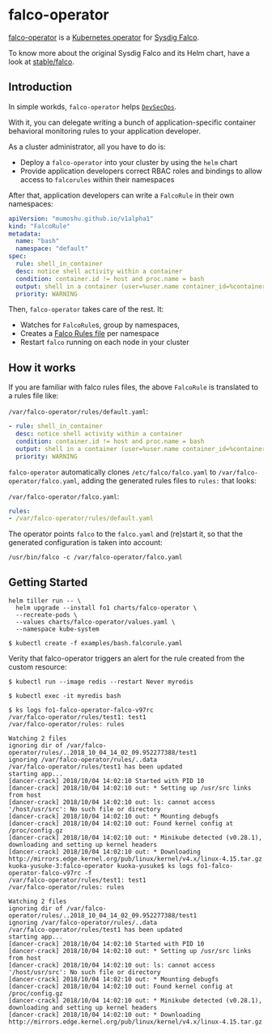 # falco-operator

[falco-operator](http://github.com/mumoshu/falco-operator) is a [Kubernetes operator](https://coreos.com/operators/)
for [Sysdig Falco](https://www.sysdig.com/opensource/falco/).
 

To know more about the original Sysdig Falco and its Helm chart, have a look at [stable/falco](https://github.com/helm/charts/tree/master/stable/falco).

## Introduction

In simple workds, `falco-operator` helps [`DevSecOps`](https://www.redhat.com/ja/topics/devops/what-is-devsecops).

With it, you can delegate writing a bunch of application-specific container behavioral monitoring rules to
your application developer.

As a cluster administrator, all you have to do is:

- Deploy a `falco-operator` into your cluster by using the `helm` chart
- Provide application developers correct RBAC roles and bindings to allow access to `falcorules` within their namespaces  

After that, application developers can write a `FalcoRule` in their own namespaces:

```yaml
apiVersion: "mumoshu.github.io/v1alpha1"
kind: "FalcoRule"
metadata:
  name: "bash"
  namespace: "default"
spec:
  rule: shell_in_container
  desc: notice shell activity within a container
  condition: container.id != host and proc.name = bash
  output: shell in a container (user=%user.name container_id=%container.id container_name=%container.name shell=%proc.name parent=%proc.pname cmdline=%proc.cmdline)
  priority: WARNING
```

Then, `falco-operator` takes care of the rest. It:

- Watches for `FalcoRule`s, group by namespaces,
- Creates a [Falco Rules file](https://github.com/falcosecurity/falco/wiki/Falco-Rules) per namespace
- Restart `falco` running on each node in your cluster

## How it works

If you are familiar with falco rules files, the above `FalcoRule` is translated to a rules file like:

`/var/falco-operator/rules/default.yaml`:

```yaml
- rule: shell_in_container
  desc: notice shell activity within a container
  condition: container.id != host and proc.name = bash
  output: shell in a container (user=%user.name container_id=%container.id container_name=%container.name shell=%proc.name parent=%proc.pname cmdline=%proc.cmdline)
  priority: WARNING
```

`falco-operator` automatically clones `/etc/falco/falco.yaml` to `/var/falco-operator/falco.yaml`, adding the generated rules files to `rules:` that looks:

`/var/falco-operator/falco.yaml`:

```yaml
rules:
- /var/falco-operator/rules/default.yaml
```

The operator points `falco` to the `falco.yaml` and (re)start it, so that the generated configuration is taken into account:

```console
/usr/bin/falco -c /var/falco-operator/falco.yaml
```

## Getting Started

```console
helm tiller run -- \
  helm upgrade --install fo1 charts/falco-operator \
  --recreate-pods \
  --values charts/falco-operator/values.yaml \
  --namespace kube-system

$ kubectl create -f examples/bash.falcorule.yaml
```

Verity that falco-operator triggers an alert for the rule created from the custom resource:

```console
$ kubectl run --image redis --restart Never myredis

$ kubectl exec -it myredis bash
```

```console
$ ks logs fo1-falco-operator-falco-v97rc
/var/falco-operator/rules/test1: test1
/var/falco-operator/rules: rules

Watching 2 files
ignoring dir of /var/falco-operator/rules/..2018_10_04_14_02_09.952277388/test1
ignoring /var/falco-operator/rules/..data
/var/falco-operator/rules/test1 has been updated
starting app...
[dancer-crack] 2018/10/04 14:02:10 Started with PID 10
[dancer-crack] 2018/10/04 14:02:10 out: * Setting up /usr/src links from host
[dancer-crack] 2018/10/04 14:02:10 out: ls: cannot access '/host/usr/src': No such file or directory
[dancer-crack] 2018/10/04 14:02:10 out: * Mounting debugfs
[dancer-crack] 2018/10/04 14:02:10 out: Found kernel config at /proc/config.gz
[dancer-crack] 2018/10/04 14:02:10 out: * Minikube detected (v0.28.1), downloading and setting up kernel headers
[dancer-crack] 2018/10/04 14:02:10 out: * Downloading http://mirrors.edge.kernel.org/pub/linux/kernel/v4.x/linux-4.15.tar.gz
kuoka-yusuke-3:falco-operator kuoka-yusuke$ ks logs fo1-falco-operator-falco-v97rc -f
/var/falco-operator/rules/test1: test1
/var/falco-operator/rules: rules

Watching 2 files
ignoring dir of /var/falco-operator/rules/..2018_10_04_14_02_09.952277388/test1
ignoring /var/falco-operator/rules/..data
/var/falco-operator/rules/test1 has been updated
starting app...
[dancer-crack] 2018/10/04 14:02:10 Started with PID 10
[dancer-crack] 2018/10/04 14:02:10 out: * Setting up /usr/src links from host
[dancer-crack] 2018/10/04 14:02:10 out: ls: cannot access '/host/usr/src': No such file or directory
[dancer-crack] 2018/10/04 14:02:10 out: * Mounting debugfs
[dancer-crack] 2018/10/04 14:02:10 out: Found kernel config at /proc/config.gz
[dancer-crack] 2018/10/04 14:02:10 out: * Minikube detected (v0.28.1), downloading and setting up kernel headers
[dancer-crack] 2018/10/04 14:02:10 out: * Downloading http://mirrors.edge.kernel.org/pub/linux/kernel/v4.x/linux-4.15.tar.gz
```
